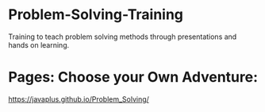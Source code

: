 # Problem-Solving-Training
Training  to teach problem solving methods through presentations and hands on learning.

# Pages: Choose your Own Adventure:
https://javaplus.github.io/Problem_Solving/
